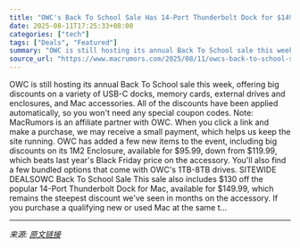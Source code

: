 ```yaml
---
title: "OWC's Back To School Sale Has 14-Port Thunderbolt Dock for $149.99, Plus Discounts on SSDs and More"
date: 2025-08-11T17:25:33+08:00
categories: ["tech"]
tags: ["Deals", "Featured"]
summary: "OWC is still hosting its annual Back To School sale this week, offering big discounts on a variety of USB-C docks, memory cards, external drives and enclosures, and Mac accessories. All of the discoun"
source_url: "https://www.macrumors.com/2025/08/11/owcs-back-to-school-sale/"
---
```


OWC is still hosting its annual Back To School sale this week, offering big discounts on a variety of USB-C docks, memory cards, external drives and enclosures, and Mac accessories. All of the discounts have been applied automatically, so you won't need any special coupon codes. Note: MacRumors is an affiliate partner with OWC. When you click a link and make a purchase, we may receive a small payment, which helps us keep the site running. OWC has added a few new items to the event, including big discounts on its 1M2 Enclosure, available for &#36;95.99, down from &#36;119.99, which beats last year's Black Friday price on the accessory. You'll also find a few bundled options that come with OWC's 1TB-8TB drives. SITEWIDE DEALSOWC Back To School Sale This sale also includes &#36;130 off the popular 14-Port Thunderbolt Dock for Mac, available for &#36;149.99, which remains the steepest discount we've seen in months on the accessory. If you purchase a qualifying new or used Mac at the same t...

---

*来源: [原文链接](https://www.macrumors.com/2025/08/11/owcs-back-to-school-sale/)*
